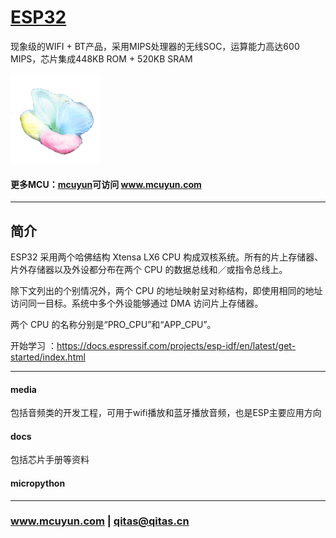 ﻿# [ESP32](https://github.com/mcuyun/ESP32) 

现象级的WIFI + BT产品，采用MIPS处理器的无线SOC，运算能力高达600 MIPS，芯片集成448KB ROM + 520KB SRAM

[![sites](mcuyun/mcuyun.png)](http://www.mcuyun.com)

#### 更多MCU：[mcuyun](https://github.com/mcuyun/whyme)可访问 www.mcuyun.com

---

## 简介

ESP32 采用两个哈佛结构 Xtensa LX6 CPU 构成双核系统。所有的片上存储器、片外存储器以及外设都分布在两个 CPU 的数据总线和／或指令总线上。

除下文列出的个别情况外，两个 CPU 的地址映射呈对称结构，即使用相同的地址访问同一目标。系统中多个外设能够通过 DMA 访问片上存储器。

两个 CPU 的名称分别是“PRO_CPU”和“APP_CPU”。

开始学习 ：https://docs.espressif.com/projects/esp-idf/en/latest/get-started/index.html

---

#### media

包括音频类的开发工程，可用于wifi播放和蓝牙播放音频，也是ESP主要应用方向

#### docs

包括芯片手册等资料


#### micropython



---

###  www.mcuyun.com   |    qitas@qitas.cn

